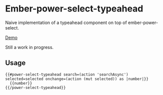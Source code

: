 # Ember-power-select-typeahead

Naive implementation of a typeahead component on top of ember-power-select.

[Demo](https://ember-power-select-typeahead.pagefrontapp.com/)

Still a work in progress.

## Usage

```hsb
{{#power-select-typeahead search=(action 'searchAsync') selected=selected onchange=(action (mut selected)) as |number|}}
  {{number}}
{{/power-select-typeahead}}
```


